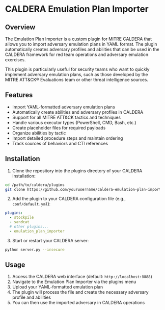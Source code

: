 # CALDERA Emulation Plan Importer

## Overview

The Emulation Plan Importer is a custom plugin for MITRE CALDERA that allows you to import adversary emulation plans in YAML format. The plugin automatically creates adversary profiles and abilities that can be used in the CALDERA framework for red team operations and adversary emulation exercises.

This plugin is particularly useful for security teams who want to quickly implement adversary emulation plans, such as those developed by the MITRE ATT&CK® Evaluations team or other threat intelligence sources.

## Features

- Import YAML-formatted adversary emulation plans
- Automatically create abilities and adversary profiles in CALDERA
- Support for all MITRE ATT&CK tactics and techniques
- Handle various executor types (PowerShell, CMD, Bash, etc.)
- Create placeholder files for required payloads
- Organize abilities by tactic
- Import detailed procedure steps and maintain ordering
- Track sources of behaviors and CTI references

## Installation

1. Clone the repository into the plugins directory of your CALDERA installation:

```bash
cd /path/to/caldera/plugins
git clone https://github.com/yourusername/caldera-emulation-plan-importer.git emulation_plan_importer
```

2. Add the plugin to your CALDERA configuration file (e.g., `conf/default.yml`):

```yaml
plugins:
  - stockpile
  - sandcat
  # other plugins...
  - emulation_plan_importer
```

3. Start or restart your CALDERA server:

```bash
python server.py --insecure
```

## Usage

1. Access the CALDERA web interface (default: `http://localhost:8888`)
2. Navigate to the Emulation Plan Importer via the plugins menu
3. Upload your YAML-formatted emulation plan
4. The plugin will process the file and create the necessary adversary profile and abilities
5. You can then use the imported adversary in CALDERA operations
